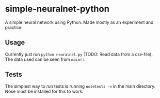 # simple-neuralnet-python

A simple neural network using Python. Made mostly as an experiment and practice.

## Usage

Currently just run `python neuralnel.py` (TODO: Read data from a csv-file). The data used can be seen from `main()`.

## Tests
The simplest way to run tests is running `nosetests -v` in the main directory. Nose must be installed for this to work.
